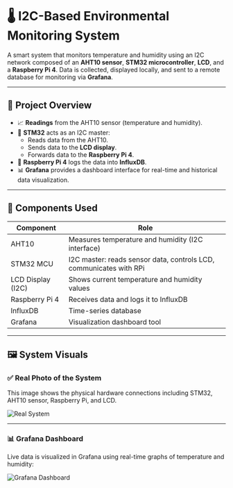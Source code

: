 # 🌡️ I2C-Based Environmental Monitoring System

A smart system that monitors temperature and humidity using an I2C network composed of an **AHT10 sensor**, **STM32 microcontroller**, **LCD**, and a **Raspberry Pi 4**. Data is collected, displayed locally, and sent to a remote database for monitoring via **Grafana**.

---

## 📌 Project Overview

- 📈 **Readings** from the AHT10 sensor (temperature and humidity).
- 🧠 **STM32** acts as an I2C master:
  - Reads data from the AHT10.
  - Sends data to the **LCD display**.
  - Forwards data to the **Raspberry Pi 4**.
- 💾 **Raspberry Pi 4** logs the data into **InfluxDB**.
- 📊 **Grafana** provides a dashboard interface for real-time and historical data visualization.

---

## 🔧 Components Used

| Component        | Role                                                        |
|------------------|-------------------------------------------------------------|
| AHT10            | Measures temperature and humidity (I2C interface)           |
| STM32 MCU        | I2C master: reads sensor data, controls LCD, communicates with RPi |
| LCD Display (I2C)| Shows current temperature and humidity values               |
| Raspberry Pi 4   | Receives data and logs it to InfluxDB                       |
| InfluxDB         | Time-series database                                        |
| Grafana          | Visualization dashboard tool                                |

---

## 🖼️ System Visuals

### ✅ Real Photo of the System

This image shows the physical hardware connections including STM32, AHT10 sensor, Raspberry Pi, and LCD.

![Real System](images/real%20photo%202.jpg)

---

### 📊 Grafana Dashboard

Live data is visualized in Grafana using real-time graphs of temperature and humidity:

![Grafana Dashboard](images/grafana.png)
